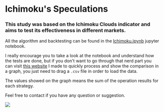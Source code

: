 # Ichimoku's Speculations

### This study was based on the Ichimoku Clouds indicator and aims to test its effectiveness in different markets.

All the algorithm and backtesting can be found in the [Ichimoku.ipynb](https://github.com/CrimsonSunrise/Ichimoku-Speculations/blob/master/Speculations/Ichimoku.ipynb) jupyter notebook.

I really encourage you to take a look at the notebook and understand how the tests are done, but if you don't want to go through that nerd part you can visit [this website](https://ichimoku-speculations.vercel.app) I made to quickly process and show the comparison in a graph, you just need to drag a ```.csv``` file in order to load the data.

The values showed on the graph means the sum of the operation results for each strategy.

Feel free to contact if you have any question or suggestion.

<a href="https://www.buymeacoffee.com/crimsonsunrise" target="_blank"><img src="https://www.buymeacoffee.com/assets/img/custom_images/purple_img.png"/></a>